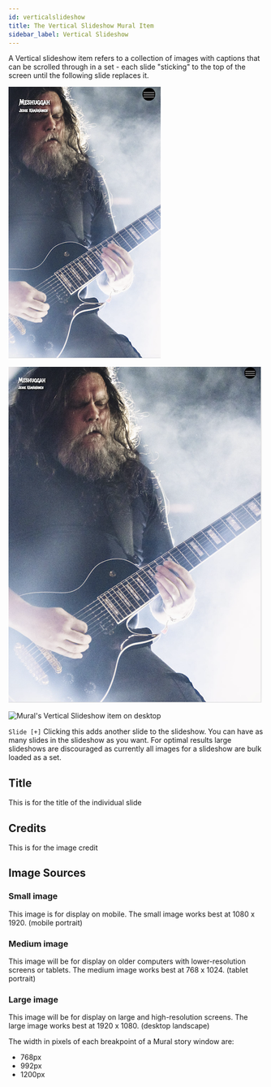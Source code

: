 ```yaml
---
id: verticalslideshow
title: The Vertical Slideshow Mural Item
sidebar_label: Vertical Slideshow
---
```


A Vertical slideshow item refers to a collection of images with captions that can be scrolled through in a set - each slide "sticking" to the top of the screen until the following slide replaces it.

![Mural's Vertical Slideshow item on phone](assets/output/VerticalSlideshow-phone.png "Mural's Vertical Slideshow item on phone")

![Mural's Vertical Slideshow item on tablet](assets/output/VerticalSlideshow-tablet.png "Mural's Vertical Slideshow item on tablet")

![Mural's Vertical Slideshow item on desktop](assets/output/VerticalSlideshow-desktop.png "Mural's Vertical Slideshow item on desktop")

`Slide [+]` Clicking this adds another slide to the slideshow. You can have as many slides in the slideshow as you want. For optimal results large slideshows are discouraged as currently all images for a slideshow are bulk loaded as a set.

## Title

This is for the title of the individual slide

## Credits

This is for the image credit

## Image Sources

### Small image

This image is for display on mobile. The small image works best at 1080 x 1920. (mobile portrait)

### Medium image

This image will be for display on older computers with lower-resolution screens or tablets. The medium image works best at 768 x 1024. (tablet portrait)

### Large image

This image will be for display on large and high-resolution screens. The large image works best at 1920 x 1080. (desktop landscape)

The width in pixels of each breakpoint of a Mural story window are:

- 768px
- 992px
- 1200px
